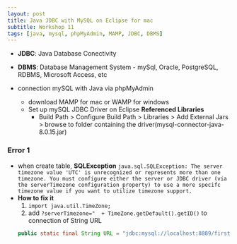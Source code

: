 ```yaml
---
layout: post
title: Java JDBC with MySQL on Eclipse for mac
subtitle: Workshop 11
tags: [java, mysql, phpMyAdmin, MAMP, JDBC, DBMS]
---
```

- **JDBC**: Java Database Conectivity
- **DBMS**: Database Management System - mySql, Oracle, PostgreSQL, RDBMS, Microsoft Access, etc

- connection mySQL with Java via phpMyAdmin
    - download MAMP for mac or WAMP for windows
    - Set up mySQL JDBC Driver on Eclipse **Referenced Libraries**
        - Build Path > Configure Build Path > Libraries > Add External Jars > browse to folder containing the driver(mysql-connector-java-8.0.15.jar)

### Error 1
- when create table,  **SQLException** `java.sql.SQLException: The server timezone value 'UTC' is unrecognized or represents more than one timezone. You must configure either the server or JDBC driver (via the serverTimezone configuration property) to use a more specifc timezone value if you want to utilize timezone support.`
- **How to fix it**
    1. `import java.util.TimeZone;`
    2. add `?serverTimezone="  + TimeZone.getDefault().getID()` to connection of String URL
    ```Java
    public static final String URL = "jdbc:mysql://localhost:8889/firstDB?serverTimezone="  + TimeZone.getDefault().getID();
    ```